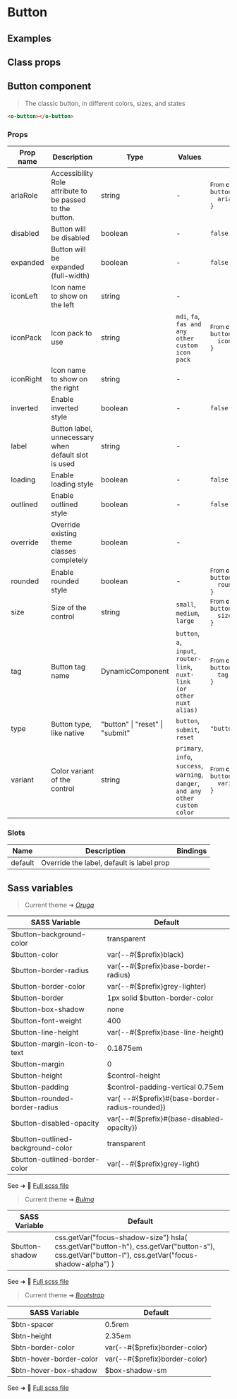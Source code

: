 # Button

<div class="vp-doc">

</div>

<div class="vp-example">

## Examples

<example-button />

</div>

<div class="vp-example">

## Class props

<inspector-button-viewer />

</div>

<div class="vp-doc">

## Button component

> The classic button, in different colors, sizes, and states

```html
<o-button></o-button>
```

### Props

| Prop name | Description                                              | Type                            | Values                                                                          | Default                                                                                                                                              |
| --------- | -------------------------------------------------------- | ------------------------------- | ------------------------------------------------------------------------------- | ---------------------------------------------------------------------------------------------------------------------------------------------------- |
| ariaRole  | Accessibility Role attribute to be passed to the button. | string                          | -                                                                               | <div><small>From <b>config</b>:</small></div><code style='white-space: nowrap; padding: 0;'>button: {<br>&nbsp;&nbsp;ariaRole: "button"<br>}</code>  |
| disabled  | Button will be disabled                                  | boolean                         | -                                                                               | <code style='white-space: nowrap; padding: 0;'>false</code>                                                                                          |
| expanded  | Button will be expanded (full-width)                     | boolean                         | -                                                                               | <code style='white-space: nowrap; padding: 0;'>false</code>                                                                                          |
| iconLeft  | Icon name to show on the left                            | string                          | -                                                                               |                                                                                                                                                      |
| iconPack  | Icon pack to use                                         | string                          | `mdi`, `fa`, `fas and any other custom icon pack`                               | <div><small>From <b>config</b>:</small></div><code style='white-space: nowrap; padding: 0;'>button: {<br>&nbsp;&nbsp;iconPack: undefined<br>}</code> |
| iconRight | Icon name to show on the right                           | string                          | -                                                                               |                                                                                                                                                      |
| inverted  | Enable inverted style                                    | boolean                         | -                                                                               | <code style='white-space: nowrap; padding: 0;'>false</code>                                                                                          |
| label     | Button label, unnecessary when default slot is used      | string                          | -                                                                               |                                                                                                                                                      |
| loading   | Enable loading style                                     | boolean                         | -                                                                               | <code style='white-space: nowrap; padding: 0;'>false</code>                                                                                          |
| outlined  | Enable outlined style                                    | boolean                         | -                                                                               | <code style='white-space: nowrap; padding: 0;'>false</code>                                                                                          |
| override  | Override existing theme classes completely               | boolean                         | -                                                                               |                                                                                                                                                      |
| rounded   | Enable rounded style                                     | boolean                         | -                                                                               | <div><small>From <b>config</b>:</small></div><code style='white-space: nowrap; padding: 0;'>button: {<br>&nbsp;&nbsp;rounded: false<br>}</code>      |
| size      | Size of the control                                      | string                          | `small`, `medium`, `large`                                                      | <div><small>From <b>config</b>:</small></div><code style='white-space: nowrap; padding: 0;'>button: {<br>&nbsp;&nbsp;size: undefined<br>}</code>     |
| tag       | Button tag name                                          | DynamicComponent                | `button`, `a`, `input`, `router-link`, `nuxt-link (or other nuxt alias)`        | <div><small>From <b>config</b>:</small></div><code style='white-space: nowrap; padding: 0;'>button: {<br>&nbsp;&nbsp;tag: "button"<br>}</code>       |
| type      | Button type, like native                                 | "button" \| "reset" \| "submit" | `button`, `submit`, `reset`                                                     | <code style='white-space: nowrap; padding: 0;'>"button"</code>                                                                                       |
| variant   | Color variant of the control                             | string                          | `primary`, `info`, `success`, `warning`, `danger`, `and any other custom color` | <div><small>From <b>config</b>:</small></div><code style='white-space: nowrap; padding: 0;'>button: {<br>&nbsp;&nbsp;variant: undefined<br>}</code>  |

### Slots

| Name    | Description                               | Bindings |
| ------- | ----------------------------------------- | -------- |
| default | Override the label, default is label prop |          |

</div>

<div class="vp-doc">

## Sass variables

<div class="theme-oruga">

> Current theme ➜ _[Oruga](https://github.com/oruga-ui/theme-oruga)_

| SASS Variable                     | Default                                         |
| --------------------------------- | ----------------------------------------------- |
| $button-background-color          | transparent                                     |
| $button-color                     | var(--#{$prefix}black)                          |
| $button-border-radius             | var(--#{$prefix}base-border-radius)             |
| $button-border-color              | var(--#{$prefix}grey-lighter)                   |
| $button-border                    | 1px solid $button-border-color                  |
| $button-box-shadow                | none                                            |
| $button-font-weight               | 400                                             |
| $button-line-height               | var(--#{$prefix}base-line-height)               |
| $button-margin-icon-to-text       | 0.1875em                                        |
| $button-margin                    | 0                                               |
| $button-height                    | $control-height                                 |
| $button-padding                   | $control-padding-vertical 0.75em                |
| $button-rounded-border-radius     | var( --#{$prefix}#{base-border-radius-rounded}) |
| $button-disabled-opacity          | var(--#{$prefix}#{base-disabled-opacity})       |
| $button-outlined-background-color | transparent                                     |
| $button-outlined-border-color     | var(--#{$prefix}grey-light)                     |

See ➜ 📄 [Full scss file](https://github.com/oruga-ui/theme-oruga/tree/main/src/assets/scss/components/_button.scss)

</div>
<div class="theme-bulma">

> Current theme ➜ _[Bulma](https://github.com/oruga-ui/theme-bulma)_

| SASS Variable  | Default                                                                                                                                          |
| -------------- | ------------------------------------------------------------------------------------------------------------------------------------------------ |
| $button-shadow | css.getVar("focus-shadow-size") hsla( css.getVar("button-h"), css.getVar("button-s"), css.getVar("button-l"), css.getVar("focus-shadow-alpha") ) |

See ➜ 📄 [Full scss file](https://github.com/oruga-ui/theme-bulma/tree/main/src/assets/scss/components/_button.scss)

</div>
<div class="theme-bootstrap">

> Current theme ➜ _[Bootstrap](https://github.com/oruga-ui/theme-bootstrap)_

| SASS Variable           | Default                       |
| ----------------------- | ----------------------------- |
| $btn-spacer             | 0.5rem                        |
| $btn-height             | 2.35em                        |
| $btn-border-color       | var(--#{$prefix}border-color) |
| $btn-hover-border-color | var(--#{$prefix}border-color) |
| $btn-hover-box-shadow   | $box-shadow-sm                |

See ➜ 📄 [Full scss file](https://github.com/oruga-ui/theme-bootstrap/tree/main/src/assets/scss/components/_button.scss)

</div>

</div>
